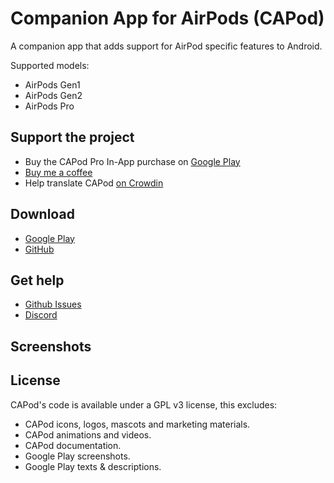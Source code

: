 # Companion App for AirPods (CAPod)

A companion app that adds support for AirPod specific features to Android.

Supported models:

* AirPods Gen1
* AirPods Gen2
* AirPods Pro

## Support the project

* Buy the CAPod Pro In-App purchase on [Google Play](https://play.google.com/store/apps/details?id=eu.darken.capod)
* [Buy me a coffee](https://www.buymeacoffee.com/tydarken)
* Help translate CAPod [on Crowdin](https://crowdin.com/project/airpod-companion)

## Download

* [Google Play](https://play.google.com/store/apps/details?id=eu.darken.capod)
* [GitHub](https://github.com/d4rken/android-airpods-companion/releases/latest)

## Get help

* [Github Issues](https://github.com/d4rken/android-airpods-companion/issues)
* [Discord](https://discord.gg/vHubYPp)

## Screenshots

## License

CAPod's code is available under a GPL v3 license, this excludes:

* CAPod icons, logos, mascots and marketing materials.
* CAPod animations and videos.
* CAPod documentation.
* Google Play screenshots.
* Google Play texts & descriptions.